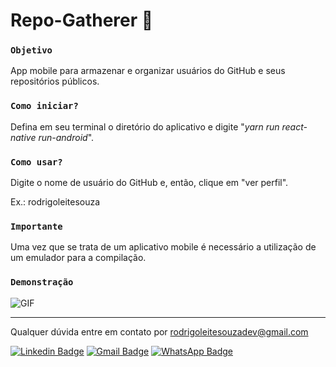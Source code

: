 # Repo-Gatherer 📳

### `Objetivo`

App mobile para armazenar e organizar usuários do GitHub e seus repositórios públicos.

### `Como iniciar?`

Defina em seu terminal o diretório do aplicativo e digite "*yarn run react-native run-android*".

### `Como usar?`

Digite o nome de usuário do GitHub e, então, clique em "ver perfil".

Ex.: rodrigoleitesouza

### `Importante`

Uma vez que se trata de um aplicativo mobile é necessário a utilização de um emulador para a compilação.

### `Demonstração`

![GIF](https://i.imgur.com/2XZ2LbM.gif)

------------------------------------------------------------------

Qualquer dúvida entre em contato por <a href="mailto:rodrigoleitesouzadev@gmail.com?">rodrigoleitesouzadev@gmail.com</a>

[![Linkedin Badge](https://img.shields.io/badge/-LinkedIn-blue?style=flat-square&logo=Linkedin&logoColor=white&link=https://www.linkedin.com/in/rodrigoleitesouzadev/)](https://www.linkedin.com/in/rodrigoleitesouzadev/)
[![Gmail Badge](https://img.shields.io/badge/-Gmail-c14438?style=flat-square&logo=Gmail&logoColor=white&link=mailto:rodrigoleitesouzadev@gmail.com)](mailto:rodrigoleitesouzadev@gmail.com)
[![WhatsApp Badge](https://img.shields.io/badge/WhatsApp-0DA204?style=flat-square&logo=whatsapp&logoColor=white)](https://wa.me/5521986715853)

